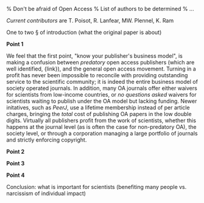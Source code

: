 % Don't be afraid of Open Access
% List of authors to be determined
% ...

*Current contributors* are T. Poisot, R. Lanfear, MW. Plennel, K. Ram

One to two § of introduction (what the original paper is about)

**Point 1**

We feel that the first point, "know your publisher's business model", is
making a confusion between *predatory* open access publishers (which are
well identified, {link}), and the general open access movement. Turning in
a profit has never been impossible to reconcile with providing outstanding
service to the scientific community; it is indeed the entire business model
of society operated journals. In addition, many OA journals offer either
waivers for scientists from low-income countries, or *no questions asked*
waivers for scientists waiting to publish under the OA model but lacking
funding. Newer initatives, such as *PeerJ*, use a lifetime membership instead
of per article charges, bringing the *total* cost of publishing OA papers
in the low double digits. Virtually all publishers profit from the work of
scientists, whether this happens at the journal level (as is often the case
for non-predatory OA), the society level, or through a corporation managing
a large portfolio of journals and strictly enforcing copyright.

**Point 2**

**Point 3**

**Point 4**

Conclusion: what is important for scientists (benefiting many people vs. narcissism of individual impact)
